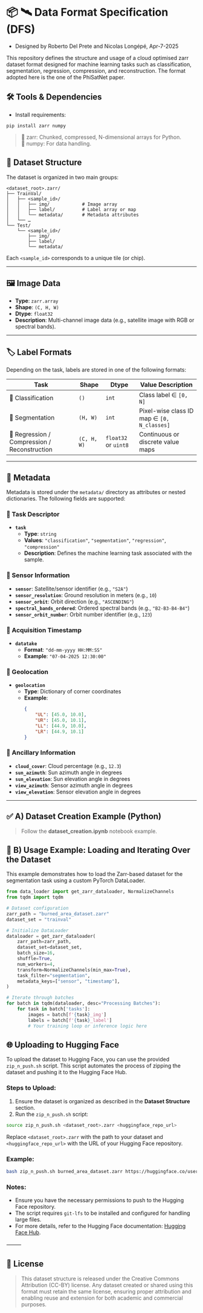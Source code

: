 # 📦 🛰️ Data Format Specification (DFS)

- Designed by Roberto Del Prete and Nicolas Longépé, Apr-7-2025

This repository defines the structure and usage of a cloud optimised zarr dataset format designed for machine learning tasks such as classification, segmentation, regression, compression, and reconstruction. The format adopted here is the one of the PhiSatNet paper.

## 🛠️ Tools & Dependencies

- Install requirements:
```
pip install zarr numpy
```
    
>	🧩 zarr: Chunked, compressed, N-dimensional arrays for Python. \
>	🧩 numpy: For data handling.


## 📁 Dataset Structure

The dataset is organized in two main groups:

```
<dataset_root>.zarr/
├── TrainVal/
│   ├── <sample_id>/
│   │   ├── img/            # Image array
│   │   ├── label/          # Label array or map
│   │   └── metadata/       # Metadata attributes
│   └── …
└── Test/
    └── <sample_id>/
        ├── img/
        ├── label/
        └── metadata/
```

Each `<sample_id>` corresponds to a unique tile (or chip).

---

## 🖼️ Image Data

- **Type**: `zarr.array`
- **Shape**: `(C, H, W)`
- **Dtype**: `float32`
- **Description**: Multi-channel image data (e.g., satellite image with RGB or spectral bands).

---

## 🏷️ Label Formats

Depending on the task, labels are stored in one of the following formats:


| **Task**                          | **Shape**      | **Dtype**              | **Value Description**                            |
|----------------------------------|----------------|------------------------|--------------------------------------------------|
| 🔹 Classification                | `()`           | `int`                  | Class label ∈ `[0, N]`                           |
| 🔹 Segmentation                  | `(H, W)`       | `int`                  | Pixel-wise class ID map ∈ `[0, N_classes]`       |
| 🔹 Regression / Compression / Reconstruction | `(C, H, W)`   | `float32` or `uint8`   | Continuous or discrete value maps                |

---

## 🧭 Metadata

Metadata is stored under the `metadata/` directory as attributes or nested dictionaries. The following fields are supported:

### 🔹 Task Descriptor
- **`task`**  
  - **Type**: `string`  
  - **Values**: `"classification"`, `"segmentation"`, `"regression"`, `"compression"`  
  - **Description**: Defines the machine learning task associated with the sample.

### 🔹 Sensor Information
- **`sensor`**: Satellite/sensor identifier (e.g., `"S2A"`)  
- **`sensor_resolution`**: Ground resolution in meters (e.g., `10`)  
- **`sensor_orbit`**: Orbit direction (e.g., `"ASCENDING"`)  
- **`spectral_bands_ordered`**: Ordered spectral bands (e.g., `"B2-B3-B4-B4"`)  
- **`sensor_orbit_number`**: Orbit number identifier (e.g., `123`)

### 🔹 Acquisition Timestamp
- **`datatake`**  
  - **Format**: `"dd-mm-yyyy HH:MM:SS"`  
  - **Example**: `"07-04-2025 12:30:00"`

### 🔹 Geolocation
- **`geolocation`**  
  - **Type**: Dictionary of corner coordinates  
  - **Example**:
    ```json
    {
        "UL": [45.0, 10.0],
        "UR": [45.0, 10.1],
        "LL": [44.9, 10.0],
        "LR": [44.9, 10.1]
    }
    ```

### 🔹 Ancillary Information
- **`cloud_cover`**: Cloud percentage (e.g., `12.3`)  
- **`sun_azimuth`**: Sun azimuth angle in degrees  
- **`sun_elevation`**: Sun elevation angle in degrees  
- **`view_azimuth`**: Sensor azimuth angle in degrees  
- **`view_elevation`**: Sensor elevation angle in degrees

---

## ✅ A) Dataset Creation Example (Python)

> Follow the **dataset_creation.ipynb** notebook example.

## 🚀 B) Usage Example: Loading and Iterating Over the Dataset

This example demonstrates how to load the Zarr-based dataset for the segmentation task using a custom PyTorch DataLoader.

```python
from data_loader import get_zarr_dataloader, NormalizeChannels
from tqdm import tqdm

# Dataset configuration
zarr_path = "burned_area_dataset.zarr"
dataset_set = "trainval"

# Initialize DataLoader
dataloader = get_zarr_dataloader(
    zarr_path=zarr_path,
    dataset_set=dataset_set,
    batch_size=16,
    shuffle=True,
    num_workers=4,
    transform=NormalizeChannels(min_max=True),
    task_filter="segmentation",
    metadata_keys=["sensor", "timestamp"],
)

# Iterate through batches
for batch in tqdm(dataloader, desc="Processing Batches"):
    for task in batch['tasks']:
        images = batch[f'{task}_img']
        labels = batch[f'{task}_label']
        # Your training loop or inference logic here
```

## 🌐 Uploading to Hugging Face

To upload the dataset to Hugging Face, you can use the provided `zip_n_push.sh` script. This script automates the process of zipping the dataset and pushing it to the Hugging Face Hub.

### Steps to Upload:
1. Ensure the dataset is organized as described in the **Dataset Structure** section.
2. Run the `zip_n_push.sh` script:
  ```bash
  source zip_n_push.sh <dataset_root>.zarr <huggingface_repo_url>
  ```
  Replace `<dataset_root>.zarr` with the path to your dataset and `<huggingface_repo_url>` with the URL of your Hugging Face repository.

### Example:
```bash
bash zip_n_push.sh burned_area_dataset.zarr https://huggingface.co/username/burned_area_dataset
```

### Notes:
- Ensure you have the necessary permissions to push to the Hugging Face repository.
- The script requires `git-lfs` to be installed and configured for handling large files.
- For more details, refer to the Hugging Face documentation: [Hugging Face Hub](https://huggingface.co/docs/hub).





⸻

## 📝 License

> This dataset structure is released under the Creative Commons Attribution (CC-BY) license. Any dataset created or shared using this format must retain the same license, ensuring proper attribution and enabling reuse and extension for both academic and commercial purposes.